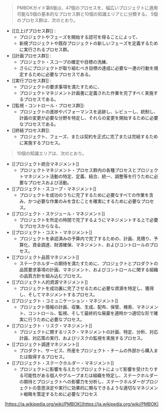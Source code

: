 
> PMBOKガイド第6版は、47個のプロセスを、幅広いプロジェクトに適用可能な5個の基本的なプロセス群と10個の知識エリアとに分類する。
>  5個のプロセス群は、次のとおり。
- [[立上げプロセス群]] :
    - プロジェクトやフェーズを開始する認可を得ることによって、
    - 新規プロジェクトや既存プロジェクトの新しいフェーズを定義するために実行されるプロセス群。
- [[計画プロセス群]] :
    - プロジェクト・スコープの確定や目標の洗練、
    - さらにプロジェクトが取り組むべき目標の達成に必要な一連の行動を規定するために必要なプロセスである。
- [[実行プロセス群]] :
    - プロジェクトの要求事項を満たすために、
    - プロジェクトマネジメント計画書に定義された作業を完了すべく実施するプロセスである。
- [[監視・コントロール・プロセス群]]:
    - プロジェクトの進捗やパフォーマンスを追跡し、レビューし、統制し、計画の変更が必要な分野を特定し、それらの変更を開始するために必要なプロセスである。
- [[終結プロセス群]]:
    - プロジェクト、フェーズ、または契約を正式に完了または完結するために実施するプロセス。

>  10個の知識エリアは、次のとおり。
- [[プロジェクト統合マネジメント]]
    - プロジェクトマネジメント・プロセス群内の各種プロセスとプロジェクトマネジメント活動の特定、定義、結合、統一、調整等を行うために必要なプロセスおよび活動。
- [[プロジェクト・スコープ・マネジメント]]
    - プロジェクトを成功のうちに完了するために必要なすべての作業を含み、かつ必要な作業のみを含むことを確実にするために必要なプロセス。
- [[プロジェクト・スケジュール・マネジメント]]
    - プロジェクトを所定の時間で完了するようにマネジメントする上で必要なプロセスからなる。
- [[プロジェクト・コスト・マネジメント]]
    - プロジェクトを承認済みの予算内で完了するための、計画、見積り、予算化、資金調達、財源確保、マネジメント、およびコントロールのプロセス。
- [[プロジェクト品質マネジメント]]
    - ステークホルダーの期待を満たすために、プロジェクトとプロダクトの品質要求事項の計画、マネジメント、およびコントロールに関する組織の品質方針を組み込むプロセス。
- [[プロジェクト人的資源マネジメント]]
    - プロジェクトを成功裏に完了させるために必要な資源を特定し、獲得し、そしてマネジメントするプロセス。
- [[プロジェクト・コミュニケーション・マネジメント]]
    - プロジェクト情報の計画、収集、生成、配布、保管、検索、マネジメント、コントロール、監視、そして最終的な廃棄を適時かつ適切な形で確実に行うために必要なプロセス。
- [[プロジェクト・リスク・マネジメント]]
    - プロジェクトに関するリスク・マネジメントの計画、特定、分析、対応計画、対応策の実行、およびリスクの監視を実施するプロセス。
- [[プロジェクト調達マネジメント]]
    - プロダクト、サービス、所産をプロジェクト・チームの外部から購入または取得するプロセス。
- [[プロジェクト・ステークホルダー・マネジメント]]
    - プロジェクトに影響を与えたりプロジェクトによって影響を受けたりする可能性がある個人やグループまたは組織を特定し、ステークホルダーの期待とプロジェクトへの影響力を分析し、ステークホルダーがプロジェクトの意思決定や実行に効果的に関与できるような適切なマネジメント戦略を策定するために必要なプロセス

[https://ja.wikipedia.org/wiki/PMBOK](https://ja.wikipedia.org/wiki/PMBOK)
